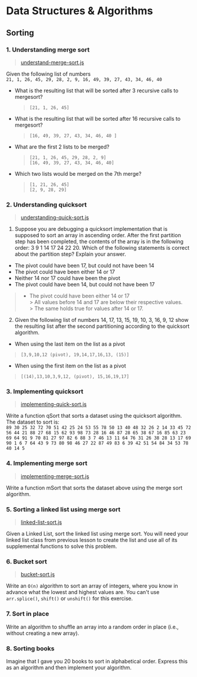 # Data Structures & Algorithms

## Sorting

### 1. Understanding merge sort  

  > [understand-merge-sort.js](../master/drills/understand-merge-sort.js)  
  
Given the following list of numbers  
`21, 1, 26, 45, 29, 28, 2, 9, 16, 49, 39, 27, 43, 34, 46, 40`

 - What is the resulting list that will be sorted after 3 recursive calls to mergesort?  
    > `[21, 1, 26, 45]`  
 - What is the resulting list that will be sorted after 16 recursive calls to mergesort?  
    > `[16, 49, 39, 27, 43, 34, 46, 40 ]`  
 - What are the first 2 lists to be merged?  
    > `[21, 1, 26, 45, 29, 28, 2, 9]`  
    > `[16, 49, 39, 27, 43, 34, 46, 40]`  
 - Which two lists would be merged on the 7th merge?  
    > `[1, 21, 26, 45]`  
    > `[2, 9, 28, 29]`  

### 2. Understanding quicksort  

  > [understanding-quick-sort.js](../master/drills/understanding-quick-sort.js)  
  
  1. Suppose you are debugging a quicksort implementation that is supposed to sort an array in ascending order. After the first partition step has been completed, the contents of the array is in the following order: 3 9 1 14 17 24 22 20. Which of the following statements is correct about the partition step? Explain your answer.

  - The pivot could have been 17, but could not have been 14
  - The pivot could have been either 14 or 17
  - Neither 14 nor 17 could have been the pivot
  - The pivot could have been 14, but could not have been 17  

  > * The pivot could have been either 14 or 17  
    > All values before 14 and 17 are below their respective values.  
    > The same holds true for values after 14 or 17.  

  2. Given the following list of numbers 14, 17, 13, 15, 19, 10, 3, 16, 9, 12 show the resulting list after the second partitioning according to the quicksort algorithm.

  - When using the last item on the list as a pivot  
  > `[3,9,10,12 (pivot), 19,14,17,16,13, (15)]`  
  - When using the first item on the list as a pivot  
  > `[(14),13,10,3,9,12, (pivot), 15,16,19,17]`  

### 3. Implementing quicksort  

  > [implementing-quick-sort.js](../master/drills/implementing-quick-sort.js)  
  
Write a function qSort that sorts a dataset using the quicksort algorithm. The dataset to sort is:  
`89 30 25 32 72 70 51 42 25 24 53 55 78 50 13 40 48 32 26 2 14 33 45 72 56 44 21 88 27 68 15 62 93 98 73 28 16 46 87 28 65 38 67 16 85 63 23 69 64 91 9 70 81 27 97 82 6 88 3 7 46 13 11 64 76 31 26 38 28 13 17 69 90 1 6 7 64 43 9 73 80 98 46 27 22 87 49 83 6 39 42 51 54 84 34 53 78 40 14 5`  

### 4. Implementing merge sort  

  > [implementing-merge-sort.js](../master/drills/implementing-merge-sort.js)  

Write a function mSort that sorts the dataset above using the merge sort algorithm.

### 5. Sorting a linked list using merge sort  

  > [linked-list-sort.js](../master/drills/linked-list-sort.js)  

Given a Linked List, sort the linked list using merge sort. You will need your linked list class from previous lesson to create the list and use all of its supplemental functions to solve this problem.

### 6. Bucket sort  

  > [bucket-sort.js](../master/drills/bucket-sort.js)  
  
Write an `O(n)` algorithm to sort an array of integers, where you know in advance what the lowest and highest values are. You can't use `arr.splice()`, `shift()` or `unshift()` for this exercise.

### 7. Sort in place  

Write an algorithm to shuffle an array into a random order in place (i.e., without creating a new array).

### 8. Sorting books  

Imagine that I gave you 20 books to sort in alphabetical order. Express this as an algorithm and then implement your algorithm.